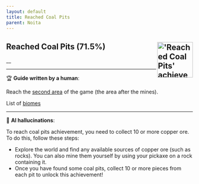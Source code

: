 ```yaml
---
layout: default
title: Reached Coal Pits
parent: Noita
---
```


## Reached Coal Pits (71.5%) <img align="right" src="https://cdn.cloudflare.steamstatic.com/steamcommunity/public/images/apps/881100/758f9b900906a4dd07fc120aba01daf5e3851045.jpg" alt="'Reached Coal Pits' achievement icon" width="96" height="96">

__

---

:trophy: **Guide written by a human**:

Reach the [second area](https://noita.wiki.com/wiki/Coal_Pits) of the game (the area after the mines).

List of [biomes](https://noita.wiki.gg/wiki/Biomes)

---

:robot: **AI hallucinations**:

To reach coal pits achievement, you need to collect 10 or more copper ore. To do this, follow these steps:

- Explore the world and find any available sources of copper ore (such as rocks). You can also mine them yourself by using your pickaxe on a rock containing it.
- Once you have found some coal pits, collect 10 or more pieces from each pit to unlock this achievement!
